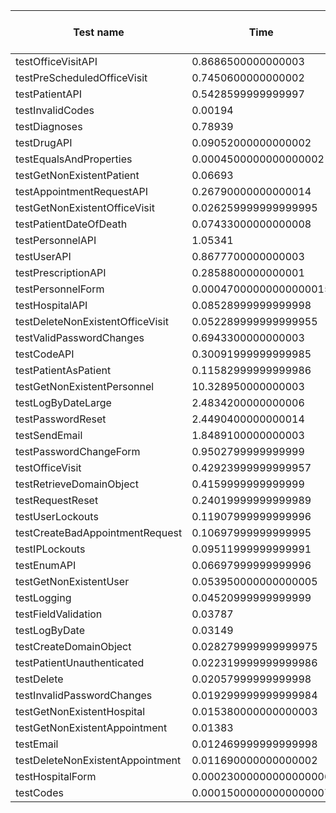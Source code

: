 |Test name|Time|No of times Failed|
|---|---|---|
|testOfficeVisitAPI					|0.8686500000000003					|87
|testPreScheduledOfficeVisit					|0.7450600000000002					|56
|testPatientAPI					|0.5428599999999997					|47
|testInvalidCodes					|0.00194					|39
|testDiagnoses					|0.78939					|35
|testDrugAPI					|0.09052000000000002					|31
|testEqualsAndProperties					|0.0004500000000000002					|30
|testGetNonExistentPatient					|0.06693					|17
|testAppointmentRequestAPI					|0.26790000000000014					|15
|testGetNonExistentOfficeVisit					|0.026259999999999995					|14
|testPatientDateOfDeath					|0.07433000000000008					|13
|testPersonnelAPI					|1.05341					|12
|testUserAPI					|0.8677700000000003					|11
|testPrescriptionAPI					|0.2858800000000001					|11
|testPersonnelForm					|0.00047000000000000015					|11
|testHospitalAPI					|0.08528999999999998					|9
|testDeleteNonExistentOfficeVisit					|0.052289999999999955					|9
|testValidPasswordChanges					|0.6943300000000003					|8
|testCodeAPI					|0.30091999999999985					|8
|testPatientAsPatient					|0.11582999999999986					|8
|testGetNonExistentPersonnel					|10.328950000000003					|0
|testLogByDateLarge					|2.4834200000000006					|0
|testPasswordReset					|2.4490400000000014					|0
|testSendEmail					|1.8489100000000003					|0
|testPasswordChangeForm					|0.9502799999999999					|0
|testOfficeVisit					|0.42923999999999957					|0
|testRetrieveDomainObject					|0.4159999999999999					|0
|testRequestReset					|0.24019999999999989					|0
|testUserLockouts					|0.11907999999999996					|0
|testCreateBadAppointmentRequest					|0.10697999999999995					|0
|testIPLockouts					|0.09511999999999991					|0
|testEnumAPI					|0.06697999999999996					|0
|testGetNonExistentUser					|0.053950000000000005					|0
|testLogging					|0.04520999999999999					|0
|testFieldValidation					|0.03787					|0
|testLogByDate					|0.03149					|0
|testCreateDomainObject					|0.028279999999999975					|0
|testPatientUnauthenticated					|0.022319999999999986					|0
|testDelete					|0.02057999999999998					|0
|testInvalidPasswordChanges					|0.019299999999999984					|0
|testGetNonExistentHospital					|0.015380000000000003					|0
|testGetNonExistentAppointment					|0.01383					|0
|testEmail					|0.012469999999999998					|0
|testDeleteNonExistentAppointment					|0.011690000000000002					|0
|testHospitalForm					|0.00023000000000000006					|0
|testCodes					|0.00015000000000000007					|0
